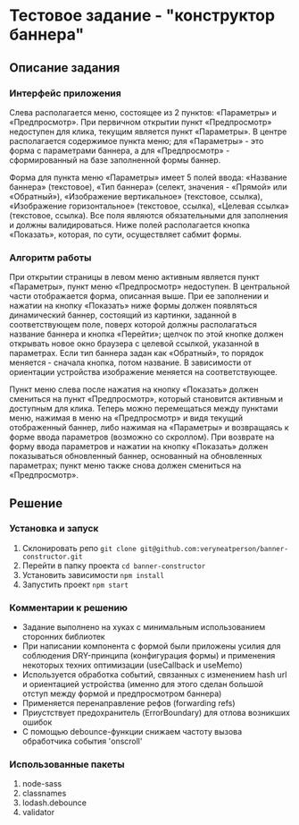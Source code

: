 # Тестовое задание - "конструктор баннера"

## Описание задания

### Интерфейс приложения

Слева располагается меню, состоящее из 2 пунктов: «Параметры» и «Предпросмотр». При первичном открытии пункт «Предпросмотр» недоступен для клика, текущим является пункт «Параметры». В центре располагается содержимое пункта меню; для «Параметры» - это форма с параметрами баннера, а для «Предпросмотр» - сформированный на базе заполненной формы баннер.

Форма для пункта меню «Параметры» имеет 5 полей ввода: «Название баннера» (текстовое), «Тип баннера» (селект, значения - «Прямой» или «Обратный»), «Изображение вертикальное» (текстовое, ссылка), «Изображение горизонтальное» (текстовое, ссылка), «Целевая ссылка» (текстовое, ссылка). Все поля являются обязательными для заполнения и должны валидироваться. Ниже полей располагается кнопка «Показать», которая, по сути, осуществляет сабмит формы.

### Алгоритм работы

При открытии страницы в левом меню активным является пункт «Параметры», пункт меню «Предпросмотр» недоступен. В центральной части отображается форма, описанная выше. При ее заполнении и нажатии на кнопку «Показать» ниже формы должен появляться динамический баннер, состоящий из картинки, заданной в соответствующем поле, поверх которой должны располагаться название баннера и кнопка «Перейти»; щелчок по этой кнопке должен открывать новое окно браузера с целевой ссылкой, указанной в параметрах. Если тип баннера задан как «Обратный», то порядок меняется - сначала кнопка, потом название. В зависимости от ориентации устройства изображение меняется на соответствующее.

Пункт меню слева после нажатия на кнопку «Показать» должен смениться на пункт «Предпросмотр», который становится активным и доступным для клика. Теперь можно перемещаться между пунктами меню, нажимая в меню на «Предпросмотр» и видя текущий отображенный баннер, либо нажимая на «Параметры» и возвращаясь к форме ввода параметров (возможно со скроллом). При возврате на форму ввода параметров и нажатии на кнопку «Показать» должен показываться обновленный баннер, основанный на обновленных параметрах; пункт меню также снова должен смениться на «Предпросмотр».

## Решение

### Установка и запуск

1. Склонировать репо `git clone git@github.com:veryneatperson/banner-constructor.git`
2. Перейти в папку проекта `cd banner-constructor`
3. Установить зависимости `npm install`
4. Запустить проект `npm start`

### Комментарии к решению

- Задание выполнено на хуках с минимальным использованием сторонних библиотек
- При написании компонента с формой были приложены усилия для соблюдения DRY-принципа (конфигурация формы) и применения некоторых техних оптимизации (useCallback и useMemo)
- Используется обработка событий, связанных с изменением hash url и ориентацией устройства (именно для этого сделан большой отступ между формой и предпросмотром баннера)
- Применяется перенаправление рефов (forwarding refs)
- Приустствует предохранитель (ErrorBoundary) для отлова возникших ошибок
- С помощью debounce-функции снижаем частоту вызова обработчика события 'onscroll'

### Использованные пакеты

1. node-sass
2. classnames
3. lodash.debounce
4. validator
